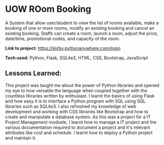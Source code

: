 # UOW ROom Booking
A System that allow user/student to view the list of rooms available, make a booking of one or more rooms, modify an existing booking and cancel an existing booking.
Staffs can create a room, launch a room, adjust the price, date/time, promotional codes, and capacity of the room.

**Link to project:** https://kiirby.pythonanywhere.com/login

**Tech used:** Python, Flask, SQLite3, HTML, CSS, Bootstrap, JavaScript

## Lessons Learned:
This project was taught me about the power of Python libraries and opened my eye to how versatile the language when coupled together with the countless libraries written by enthusiast. I learnt the basics of using Flask and how easy it is to interface a Python program with SQL using SQL libraries such as SQLite3. I also refreshed my knowledge of web development and working with CSS libraries like Bootstrap and how to create and manipulate a database system. As this was a project for a IT Project Management moduele, I learnt how to manage a IT project and the various documentation required to document a project and it's relevant attributes like cost and schedule. I learnt how to deploy a Python project and maintain it. 
